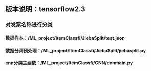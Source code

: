 ## 版本说明：tensorflow2.3 
### 对发票名称进行分类
#### 数据样本：/ML_project/ItemClassfi/JiebaSplit/test.json
#### 数据分词预处理：/ML_project/ItemClassfi/JiebaSplit/jiebasplit.py
#### cnn分类主函数：/ML_project/ItemClassfi/CNN/cnnmain.py 

